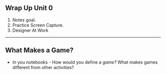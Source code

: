 ## Wrap Up Unit 0

1. Notes goal.
1. Practice Screen Capture.
1. Designer At Work

---

## What Makes a Game?

* In you notebooks - How would you define a *game?* What makes games different from other activities?
